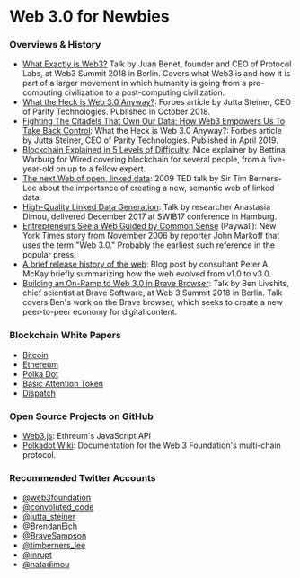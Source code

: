 # Web 3.0 for Newbies


### Overviews & History
- <a href="https://www.youtube.com/watch?v=l44z35vabvA">What Exactly is Web3?</a> Talk by Juan Benet, founder and CEO of Protocol Labs, at Web3 Summit 2018 in Berlin. Covers what Web3 is and how it is part of a larger movement in which humanity is going from a pre-computing civilization to a post-computing civilization.
- <a href="https://www.forbes.com/sites/juttasteiner/2018/10/26/what-the-heck-is-web-3-0-anyway/#8e6c8266614b">What the Heck is Web 3.0 Anyway?</a>: Forbes article by Jutta Steiner, CEO of Parity Technologies. Published in October 2018.
- <a href="https://www.forbes.com/sites/juttasteiner/2019/04/03/fighting-the-citadels-that-own-our-data-how-web3-empowers-us-to-take-back-control/#2a46c4544af8">Fighting The Citadels That Own Our Data: How Web3 Empowers Us To Take Back Control</a>: What the Heck is Web 3.0 Anyway?</a>: Forbes article by Jutta Steiner, CEO of Parity Technologies. Published in April 2019.
- <a href="https://www.youtube.com/watch?v=hYip_Vuv8J0">Blockchain Explained in 5 Levels of Difficulty</a>: Nice explainer by Bettina Warburg for Wired covering blockchain for several people, from a five-year-old on up to a fellow expert. 
- <a href="https://www.youtube.com/watch?v=OM6XIICm_qo">The next Web of open, linked data</a>: 2009 TED talk by Sir Tim Berners-Lee about the importance of creating a new, semantic web of linked data.
- <a href="https://www.youtube.com/watch?v=vF3dLP8I-eY">High-Quality Linked Data Generation</a>: Talk by researcher Anastasia Dimou, delivered December 2017 at SWIB17 conference in Hamburg.
- <a href="https://www.nytimes.com/2006/11/12/business/12web.html">Entrepreneurs See a Web Guided by Common Sense</a> (Paywall): New York Times story from November 2006 by reporter John Markoff that uses the term "Web 3.0." Probably the earliest such reference in the popular press.
- <a href="https://blog.indizr.com/how-we-got-to-web-3-0-2/">A brief release history of the web</a>: Blog post by consultant Peter A. McKay briefly summarizing how the web evolved from v1.0 to v3.0.
- <a href="https://www.youtube.com/watch?v=aNisYrJCU6Q" >Building an On-Ramp to Web 3.0 in Brave Browser</a>: Talk by Ben Livshits, chief scientist at Brave Software, at Web 3 Summit 2018 in Berlin. Talk covers Ben's work on the Brave browser, which seeks to create a new peer-to-peer economy for digital content.

### Blockchain White Papers
- <a href="https://bitcoin.org/bitcoin.pdf">Bitcoin</a>
- <a href="https://github.com/ethereum/wiki/wiki/White-Paper">Ethereum</a>
- <a href="/https://polkadot.network/PolkaDotPaper.pdf">Polka Dot</a>
- <a href="https://basicattentiontoken.org/BasicAttentionTokenWhitePaper-4.pdf">Basic Attention Token</a>
- <a href="https://www.dispatchlabs.io/wp-content/uploads/2018/03/Technical-Whitepaper.pdf">Dispatch</a>

### Open Source Projects on GitHub
- <a href="https://github.com/ethereum/web3.js">Web3.js</a>: Ethreum's JavaScript API
- <a href="https://github.com/w3f/polkadot-wiki">Polkadot Wiki</a>: Documentation for the Web 3 Foundation's multi-chain protocol.

### Recommended Twitter Accounts
- <a href="https://twitter.com/web3foundation">@web3foundation</a>
- <a href="https://twitter.com/convoluted_code">@convoluted_code</a>
- <a href="https://twitter.com/jutta_steiner">@jutta_steiner</a>
- <a href="https://twitter.com/BrendanEich">@BrendanEich</a>
- <a href="https://twitter.com/BraveSampson">@BraveSampson</a>
- <a href="https://twitter.com/timberners_lee">@timberners_lee</a>
- <a href="https://twitter.com/inrupt">@inrupt</a>
- <a href="https://twitter.com/natadimou">@natadimou</a>
